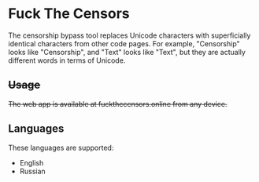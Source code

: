 # Fuck The Censors

The censorship bypass tool replaces Unicode characters with superficially identical characters from other code pages.
For example, "Censorship" looks like "Censorship", and "Text" looks like "Text", but they are actually different words
in terms of Unicode.

## ~~Usage~~

~~The web app is available at fuckthecensors.online from any device.~~

## Languages

These languages are supported:

* English
* Russian


